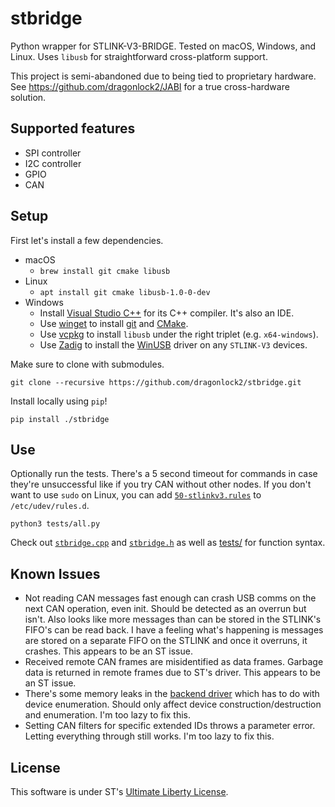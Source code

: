 # stbridge

Python wrapper for STLINK-V3-BRIDGE. Tested on macOS, Windows, and Linux. Uses `libusb` for straightforward cross-platform support.

This project is semi-abandoned due to being tied to proprietary hardware. See https://github.com/dragonlock2/JABI for a true cross-hardware solution.

## Supported features
- SPI controller
- I2C controller
- GPIO
- CAN

## Setup

First let's install a few dependencies.

- macOS
    - `brew install git cmake libusb`
- Linux
    - `apt install git cmake libusb-1.0-0-dev`
- Windows
    - Install [Visual Studio C++](https://visualstudio.microsoft.com/vs/features/cplusplus/) for its C++ compiler. It's also an IDE.
    - Use [winget](https://docs.microsoft.com/en-us/windows/package-manager/winget/) to install [git](https://winget.run/pkg/Git/Git) and [CMake](https://winget.run/pkg/Kitware/CMake).
    - Use [vcpkg](https://github.com/microsoft/vcpkg) to install `libusb` under the right triplet (e.g. `x64-windows`).
    - Use [Zadig](https://zadig.akeo.ie) to install the [WinUSB](https://github.com/libusb/libusb/wiki/Windows#driver-installation) driver on any `STLINK-V3` devices.

Make sure to clone with submodules.

	git clone --recursive https://github.com/dragonlock2/stbridge.git

Install locally using `pip`!

	pip install ./stbridge

## Use

Optionally run the tests. There's a 5 second timeout for commands in case they're unsuccessful like if you try CAN without other nodes. If you don't want to use `sudo` on Linux, you can add [`50-stlinkv3.rules`](50-stlinkv3.rules) to `/etc/udev/rules.d`.

	python3 tests/all.py

Check out [`stbridge.cpp`](stbridge.cpp) and [`stbridge.h`](stbridge.h) as well as [tests/](tests/) for function syntax.

## Known Issues
- Not reading CAN messages fast enough can crash USB comms on the next CAN operation, even init. Should be detected as an overrun but isn't. Also looks like more messages than can be stored in the STLINK's FIFO's can be read back. I have a feeling what's happening is messages are stored on a separate FIFO on the STLINK and once it overruns, it crashes. This appears to be an ST issue.
- Received remote CAN frames are misidentified as data frames. Garbage data is returned in remote frames due to ST's driver. This appears to be an ST issue.
- There's some memory leaks in the [backend driver](https://github.com/dragonlock2/STLINK-V3-BRIDGE_libusb/) which has to do with device enumeration. Should only affect device construction/destruction and enumeration. I'm too lazy to fix this.
- Setting CAN filters for specific extended IDs throws a parameter error. Letting everything through still works. I'm too lazy to fix this.

## License
This software is under ST's [Ultimate Liberty License](https://www.st.com/content/ccc/resource/legal/legal_agreement/license_agreement/group0/87/0c/3d/ad/0a/ba/44/26/DM00216740/files/DM00216740.pdf/jcr:content/translations/en.DM00216740.pdf).
